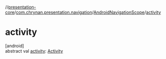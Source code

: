 //[presentation-core](../../../index.md)/[com.chrynan.presentation.navigation](../index.md)/[AndroidNavigationScope](index.md)/[activity](activity.md)

# activity

[android]\
abstract val [activity](activity.md): [Activity](https://developer.android.com/reference/kotlin/android/app/Activity.html)
